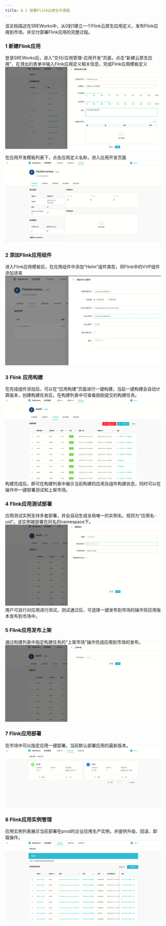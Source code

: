 ```yaml
---
title: 6.1 部署Flink云原生开源版
---
```


该文档描述在SREWorks中，从0到1建立一个Flink云原生应用定义，发布Flink应用到市场，并交付部署Flink应用的完整过程。

<a name="HutKe"></a>

### 1 新建Flink应用
登录SREWorks后，进入“交付/应用管理-应用开发”页面，点击“新建云原生应用”，在滑出的表单中输入Flink应用定义相关信息，完成Flink应用模板定义<br />![image.png](./pictures/1648179543731-7c274522-0974-48d8-97ce-91f976684883.png)

在应用开发模板列表下，点击应用定义名称，进入应用开发页面<br />![image.png](./pictures/1648179543893-646e35b5-c374-43d4-9ffa-315da591bf7f.png)

<a name="lAX7o"></a>

### 2 添加Flink应用组件
进入Flink应用模板后，在应用组件中添加“Helm”组件类型，将Flink中的VVP组件添加进来<br />![image.png](./pictures/1648179544056-45bf7670-1825-4cd2-9d57-fc1566b6d2a4.png)


<a name="U19f2"></a>

### 3 Flink 应用构建
在完成组件添加后，可以在“应用构建”页面进行一键构建，当前一键构建会自动计算版本，创建构建任务后，在构建列表中可查看刚刚提交的构建任务。<br />![image.png](./pictures/1648179544228-9376276c-b67b-4fce-9dea-d0bd5a20cb88.png)<br />构建完成后，即可在构建列表中展示当前构建的应用及组件构建状态，同时可以在操作中一键部署测试和上架市场。

<a name="K8I4C"></a>

### 4 Flink应用测试部署
应用测试实例支持多套部署，并会自动生成全局唯一的实例名，规则为“应用名-uid”。该实例被部署在同名的namespace下。<br />![image.png](./pictures/1648179544422-00b08297-bc16-44f8-bb77-ff1eabba8cbf.png)<br />用户可自行对应用进行测试，测试通过后，可选择一键发布到市场的操作将应用版本发布到市场中。

<a name="iBcye"></a>

### 5 Flink应用发布上架

通过构建列表中指定构建任务的“上架市场”操作完成应用到市场的发布。![image.png](./pictures/1648179544579-fdb766c8-1f14-49cc-a6d7-7e8f683d9560.png)

<a name="Puqg4"></a>

### 7 Flink应用部署
在市场中可以指定应用一键部署，当前默认部署应用的最新版本。![image.png](./pictures/1648179544732-cf64925e-852d-4305-b347-c5d4f635d0e8.png)
<a name="RfvwI"></a>

### 8 Flink应用实例管理
应用实例列表展示当前部署在prod的企业应用生产实例，并提供升级、回滚、卸载操作。<br />![image.png](./pictures/1648179544887-620a7b87-072c-4488-b530-0f4d2bd13e93.png)
